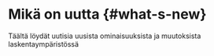 
# Mikä on uutta {#what-s-new}

Täältä löydät uutisia uusista ominaisuuksista ja muutoksista laskentaympäristössä

<!-- Content will be generated here, do not EDIT manually -->
